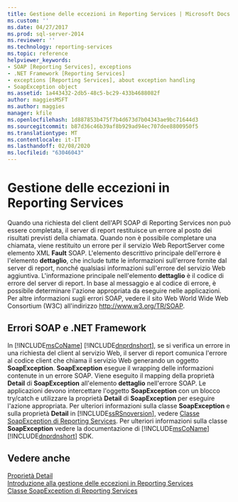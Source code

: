 ```yaml
---
title: Gestione delle eccezioni in Reporting Services | Microsoft Docs
ms.custom: ''
ms.date: 04/27/2017
ms.prod: sql-server-2014
ms.reviewer: ''
ms.technology: reporting-services
ms.topic: reference
helpviewer_keywords:
- SOAP [Reporting Services], exceptions
- .NET Framework [Reporting Services]
- exceptions [Reporting Services], about exception handling
- SoapException object
ms.assetid: 1a443432-2db5-48c5-bc29-433b4688082f
author: maggiesMSFT
ms.author: maggies
manager: kfile
ms.openlocfilehash: 1d887853b475f7b4d673d7b04343ae9bc71644d3
ms.sourcegitcommit: b87d36c46b39af8b929ad94ec707dee8800950f5
ms.translationtype: MT
ms.contentlocale: it-IT
ms.lasthandoff: 02/08/2020
ms.locfileid: "63046043"
---
```

# <a name="handling-exceptions-in-reporting-services"></a>Gestione delle eccezioni in Reporting Services
  Quando una richiesta del client dell'API SOAP di Reporting Services non può essere completata, il server di report restituisce un errore al posto dei risultati previsti della chiamata. Quando non è possibile completare una chiamata, viene restituito un errore per il servizio Web ReportServer come elemento XML **Fault** SOAP. L'elemento descrittivo principale dell'errore è l'elemento **dettaglio**, che include tutte le informazioni sull'errore fornite dal server di report, nonché qualsiasi informazioni sull'errore del servizio Web aggiuntiva. L'informazione principale nell'elemento **dettaglio** è il codice di errore del server di report. In base al messaggio e al codice di errore, è possibile determinare l'azione appropriata da eseguire nelle applicazioni. Per altre informazioni sugli errori SOAP, vedere il sito Web World Wide Web Consortium (W3C) all'indirizzo http://www.w3.org/TR/SOAP.  
  
## <a name="soap-faults-and-the-net-framework"></a>Errori SOAP e .NET Framework  
 In [!INCLUDE[msCoName](../../includes/msconame-md.md)] [!INCLUDE[dnprdnshort](../../includes/dnprdnshort-md.md)], se si verifica un errore in una richiesta del client al servizio Web, il server di report comunica l'errore al codice client che chiama il servizio Web generando un oggetto **SoapException**. 
  **SoapException** esegue il wrapping delle informazioni contenute in un errore SOAP. Viene eseguito il mapping della proprietà **Detail** di **SoapException** all'elemento **dettaglio** nell'errore SOAP. Le applicazioni devono intercettare l'oggetto **SoapException** con un blocco try/catch e utilizzare la proprietà **Detail** di **SoapException** per eseguire l'azione appropriata. Per ulteriori informazioni sulla classe **SoapException** e sulla proprietà **Detail** in [!INCLUDE[ssRSnoversion](../../includes/ssrsnoversion-md.md)], vedere [Classe SoapException di Reporting Services](soapexception-class/reporting-services-soapexception-class.md). Per ulteriori informazioni sulla classe **SoapException** vedere la documentazione di [!INCLUDE[msCoName](../../includes/msconame-md.md)] [!INCLUDE[dnprdnshort](../../includes/dnprdnshort-md.md)] SDK.  
  
## <a name="see-also"></a>Vedere anche  
 [Proprietà Detail](soapexception-class/detail-property.md)   
 [Introduzione alla gestione delle eccezioni in Reporting Services](introducing-exception-handling-in-reporting-services.md)   
 [Classe SoapException di Reporting Services](soapexception-class/reporting-services-soapexception-class.md)  
  
  
